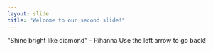 ```yaml
---
layout: slide
title: "Welcome to our second slide!"
---
```

"Shine bright like diamond" - Rihanna
Use the left arrow to go back!
